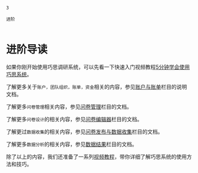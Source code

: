 ```index
3
```
```tag
进阶
```
```summary

```

# 进阶导读

如果你刚开始使用巧思调研系统，可以先看一下快速入门视频教程[5分钟学会使用巧思系统](./five-minites.md)。

了解更多关于`账户，团队组织，账单，资金`相关的内容，参见[账户与账单](../account/concept.md)栏目的说明文档。

了解更多`问卷管理`相关内容，参见[问卷管理](../dashboard/concept.md)栏目的文档。

了解更多`问卷设计`的相关内容，参见[问卷编辑器](../design/concept.md)栏目的文档。

了解更过`数据收集`的相关内容，参见[问卷发布与数据收集](../collection/concept.md)栏目的文档。

了解更多`数据分析`的相关内容，参见[数据结果](../result/concept.md)栏目的文档。

除了以上的内容，我们还准备了一系列[视频教程](../tutorials/concept.md)，带你详细了解巧思系统的使用方法和技巧。
